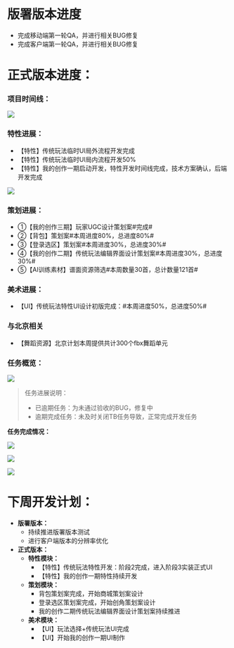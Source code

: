 # 版署版本进度
+ 完成移动端第一轮QA，并进行相关BUG修复                     
+ 完成客户端第一轮QA，并进行相关BUG修复      

# 正式版本进度：
### 项目时间线：
![](https://cdn.nlark.com/yuque/0/2024/png/12926950/1718347350492-62c307c4-1489-4033-a8a5-a6f1533f5d94.png)

### 特性进展：
+ 【特性】传统玩法临时UI局外流程开发完成
+ 【特性】传统玩法临时UI局内流程开发50%
+ 【特性】我的创作一期启动开发，特性开发时间线完成，技术方案确认，后端开发完成

![](https://cdn.nlark.com/yuque/0/2024/png/12926950/1720783686879-f3d2717b-5707-4b95-8a59-6ec4f289a1ea.png)

### 策划进展：
+ ①【我的创作三期】玩家UGC设计策划案#完成#                        
+ ②【背包】策划案#本周进度80%，总进度80%#                        
+ ③【登录选区】策划案#本周进度30%，总进度30%#                        
+ ④【我的创作二期】传统玩法编辑界面设计策划案#本周进度30%，总进度30%#                
+ ⑤【AI训练素材】谱面资源筛选#本周数量30首，总计数量121首#    

### 美术进展：
+  【UI】传统玩法特性UI设计初版完成：#本周进度50%，总进度50%#      

###  与北京相关                       
+ 【舞蹈资源】北京计划本周提供共计300个fbx舞蹈单元       

### 任务概览：
![](https://cdn.nlark.com/yuque/0/2024/png/12926950/1720783957232-9eaf6178-0aea-401a-8dab-8efe566e50cd.png)

> 任务进展说明：
>
> + 已逾期任务：为未通过验收的BUG，修复中
> + 逾期完成任务：未及时关闭TB任务导致，正常完成开发任务
>

**任务完成情况：**

![](https://cdn.nlark.com/yuque/0/2024/png/12926950/1720784112063-a8948b5d-a98c-4810-b4a3-ce791b4a236b.png)

![](https://cdn.nlark.com/yuque/0/2024/png/12926950/1720784129988-1a1475ef-3943-4a6b-9d63-6d65592d4669.png)

![](https://cdn.nlark.com/yuque/0/2024/png/12926950/1720784139210-ab4de470-2328-4f06-bcdc-031db99619ea.png)

# 下周开发计划：
+ **版署版本：**
    - 持续推进版署版本测试
    - 进行客户端版本的分辨率优化
+ **正式版本：**
    - **特性模块：**
        * 【特性】传统玩法特性开发：阶段2完成，进入阶段3实装正式UI  
        *  【特性】我的创作一期特性持续开发
    - **策划模块：**
        * 背包策划案完成，开始商城策划案设计                        
        * 登录选区策划案完成，开始创角策划案设计 
        * 我的创作二期传统玩法编辑界面设计策划案持续推进     
    - **美术模块：**
        * 【UI】玩法选择+传统玩法UI完成       
        * 【UI】开始我的创作一期UI制作

